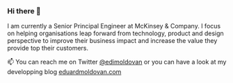 ### Hi there 👋

I am currently a Senior Principal Engineer at McKinsey & Company. I focus on helping organisations leap forward from technology, product and design perspective to improve their business impact and increase the value they provide top their customers.

📫 You can reach me on Twitter [@edimoldovan](https://twitter.com/edimoldovan) or you can have a look at my developping blog [eduardmoldovan.com](eduardmoldovan.com)

<!--
**edimoldovan/edimoldovan** is a ✨ _special_ ✨ repository because its `README.md` (this file) appears on your GitHub profile.

[![ed's GitHub stats](https://github-readme-stats.vercel.app/api?username=edimoldovan)](https://github.com/edimoldovan/github-readme-stats)

Here are some ideas to get you started:

- 🔭 I’m currently working on ...
- 🌱 I’m currently learning ...
- 👯 I’m looking to collaborate on ...
- 🤔 I’m looking for help with ...
- 💬 Ask me about ...
- 📫 How to reach me: ...
- 😄 Pronouns: ...
- ⚡ Fun fact: ...
-->
